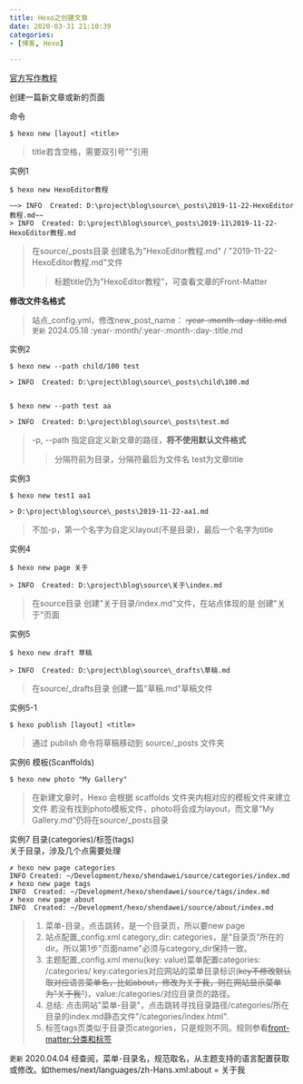 ```yaml
---
title: Hexo之创建文章
date: 2020-03-31 21:10:39
categories:
- [博客, Hexo]

---
```


[官方写作教程](https://hexo.io/zh-cn/docs/writing.html)

创建一篇新文章或新的页面
<!--more-->
命令

```
$ hexo new [layout] <title>
```
> title若含空格，需要双引号""引用


实例1
```
$ hexo new HexoEditor教程

~~> INFO  Created: D:\project\blog\source\_posts\2019-11-22-HexoEditor教程.md~~
> INFO  Created: D:\project\blog\source\_posts\2019-11\2019-11-22-HexoEditor教程.md
```
> 在source/_posts目录 创建名为"HexoEditor教程.md" / "2019-11-22-HexoEditor教程.md"文件
>> 标题title仍为"HexoEditor教程"，可查看文章的Front-Matter

**修改文件名格式**
> 站点_config.yml，修改new_post_name：
>  ~~:year-:month-:day-:title.md~~
>  `更新` 2024.05.18 :year-:month/:year-:month-:day-:title.md

实例2
```
$ hexo new --path child/100 test

> INFO  Created: D:\project\blog\source\_posts\child\100.md


$ hexo new --path test aa

> INFO  Created: D:\project\blog\source\_posts\test.md
```
> -p, --path 指定自定义新文章的路径，**将不使用默认文件格式**
>> 分隔符前为目录，分隔符最后为文件名
> test为文章title

实例3
```
$ hexo new test1 aa1

> D:\project\blog\source\_posts\2019-11-22-aa1.md
```
> 不加-p，第一个名字为自定义layout(不是目录)，最后一个名字为title

实例4
```
$ hexo new page 关于

> INFO  Created: D:\project\blog\source\关于\index.md
```
> 在source目录 创建"关于目录/index.md"文件，在站点体现的是 创建"关于"页面

实例5
```
$ hexo new draft 草稿

> INFO  Created: D:\project\blog\source\_drafts\草稿.md
```
> 在source/_drafts目录 创建一篇"草稿.md"草稿文件

实例5-1

```
$ hexo publish [layout] <title>
```
> 通过 publish 命令将草稿移动到 source/_posts 文件夹

实例6
模板(Scanffolds)

```
$ hexo new photo "My Gallery"
```
> 在新建文章时，Hexo 会根据 scaffolds 文件夹内相对应的模板文件来建立文件
> 若没有找到photo模板文件，photo将会成为layout，而文章“My Gallery.md”仍将在source/_posts目录

实例7
目录(categories)/标签(tags)  
关于目录，涉及几个点需要处理

```
✗ hexo new page categories
INFO Created: ~/Development/hexo/shendawei/source/categories/index.md
✗ hexo new page tags
INFO  Created: ~/Development/hexo/shendawei/source/tags/index.md
✗ hexo new page about        
INFO  Created: ~/Development/hexo/shendawei/source/about/index.md
```
> 1. 菜单-目录，点击跳转，是一个目录页，所以要new page
> 2. 站点配置_config.xml category_dir: categories，是"目录页"所在的dir。所以第1步"页面name"必须与category_dir保持一致。
> 3. 主题配置_config.xml menu(key: value)菜单配置categories: /categories/ key:categories对应网站的菜单目录标识(~~key不修改默认取对应语言菜单名，比如about，修改为关于我，则在网站显示菜单为"关于我"~~)，value:/categories/对应目录页的路径。
> 4. 总结: 点击网站"菜单-目录"，点击跳转寻找目录路径/categories/所在目录的index.md静态文件"/categories/index.html".
> 5. 标签tags页类似于目录页categories，只是规则不同。规则参看[front-matter:分类和标签](https://hexo.io/zh-cn/docs/front-matter#%E5%88%86%E7%B1%BB%E5%92%8C%E6%A0%87%E7%AD%BE)

`更新` 2020.04.04 经查阅，菜单-目录名，规范取名，从主题支持的语言配置获取或修改。如themes/next/languages/zh-Hans.xml:about = 关于我